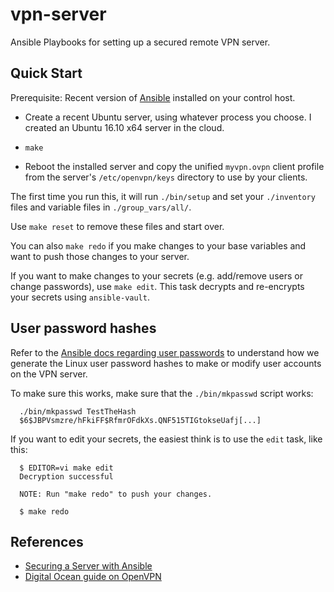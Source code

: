 # vpn-server

Ansible Playbooks for setting up a secured remote VPN server.

## Quick Start

Prerequisite: Recent version of [Ansible](http://docs.ansible.com) installed
on your control host.

- Create a recent Ubuntu server, using whatever process you choose. I created
  an Ubuntu 16.10 x64 server in the cloud.

- `make`

- Reboot the installed server and copy the unified `myvpn.ovpn` client profile
  from the server's `/etc/openvpn/keys` directory to use by your clients.

The first time you run this, it will run `./bin/setup` and set your
`./inventory` files and variable files in `./group_vars/all/`.

Use `make reset` to remove these files and start over.

You can also `make redo` if you make changes to your
base variables and want to push those changes to your server.

If you want to make changes to your secrets (e.g. add/remove users or change
passwords), use `make edit`. This task decrypts and re-encrypts your secrets
using `ansible-vault`.

## User password hashes

Refer to the [Ansible docs regarding user passwords](http://docs.ansible.com/ansible/faq.html#how-do-i-generate-crypted-passwords-for-the-user-module)
to understand how we generate the Linux user password hashes to make or
modify user accounts on the VPN server.

To make sure this works, make sure that the `./bin/mkpasswd` script works:

      ./bin/mkpasswd TestTheHash
      $6$JBPVsmzre/hFkiFF$RfmrOFdkXs.QNF515TIGtokseUafj[...]

If you want to edit your secrets, the easiest think is to use the `edit` task,
like this:

      $ EDITOR=vi make edit
      Decryption successful

      NOTE: Run "make redo" to push your changes.

      $ make redo

## References

- [Securing a Server with Ansible](https://ryaneschinger.com/blog/securing-a-server-with-ansible/)
- [Digital Ocean guide on OpenVPN](http://archive.is/eHtSi)
